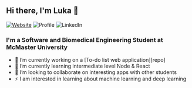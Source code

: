 ## Hi there, I'm Luka 👋


[![Website](https://img.shields.io/website?label=lukamircetic.ca&style=flat-square&url=https%3A%2F%2Flukamircetic.ca)](https://lukamircetic.ca)
![Profile](https://komarev.com/ghpvc/?username=lukamircetic&style=flat-square)
![LinkedIn](https://img.shields.io/badge/linkedin-lukamircetic-%230077B5.svg?&style=flat-square&logo=linkedin&logoColor=white)
### I'm a Software and Biomedical Engineering Student at McMaster University

- 🔭 I’m currently working on a [To-do list web application][repo]
- 🌱 I’m currently learning intermediate level Node & React
- 👯 I’m looking to collaborate on interesting apps with other students
- ⚡ I am interested in learning about machine learning and deep learning
<!--
**lukamircetic/lukamircetic** is a ✨ _special_ ✨ repository because its `README.md` (this file) appears on your GitHub profile.

[website]: https://lukamircetic.ca
[linkedin]: https://linkedin.com/in/luka-mircetic
[repo]: https://github.com/lukamircetic/TodoApp
